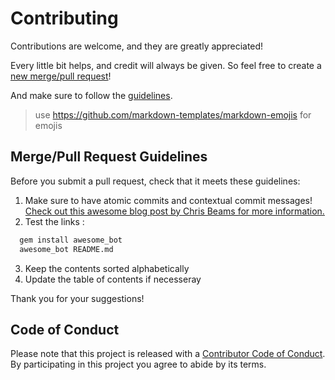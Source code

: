 # Contributing

Contributions are welcome, and they are greatly appreciated!

Every little bit helps, and credit will always be given.
So feel free to create a [new merge/pull request][merge-link]!

And make sure to follow the [guidelines](#merge-pull-request-guidelines).

> use https://github.com/markdown-templates/markdown-emojis for emojis

## Merge/Pull Request Guidelines

Before you submit a pull request, check that it meets these guidelines:
1. Make sure to have atomic commits and contextual commit messages!
  [Check out this awesome blog post by Chris Beams for more information.][chris-beams]
2. Test the links :
```bash
  gem install awesome_bot
  awesome_bot README.md
  ```
3. Keep the contents sorted alphabetically
4. Update the table of contents if necesseray

Thank you for your suggestions!

## Code of Conduct

Please note that this project is released with a [Contributor Code of Conduct](CODE_OF_CONDUCT.md).
By participating in this project you agree to abide by its terms.

[merge-link]: https://github.com/42sol-eu/awespme-openscad-list/compare
[chris-beams]: http://chris.beams.io/posts/git-commit/
